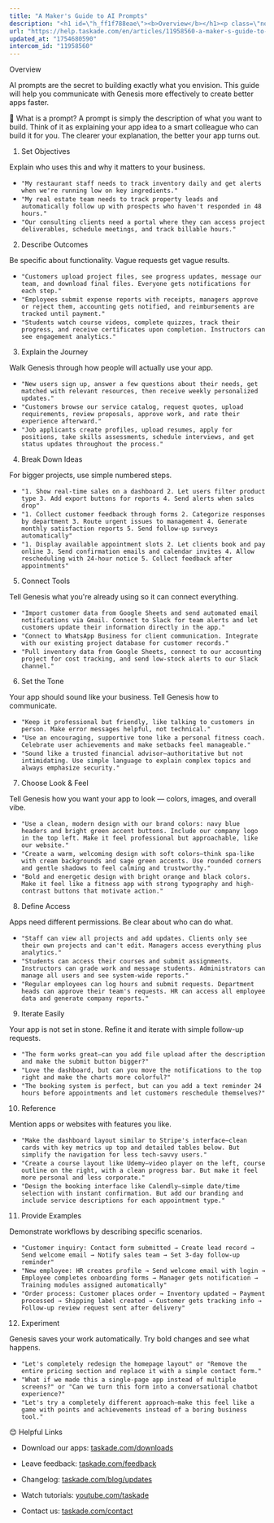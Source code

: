 ```yaml
---
title: "A Maker's Guide to AI Prompts"
description: "<h1 id=\"h_ff1f788eae\"><b>Overview</b></h1><p class=\"no-margin\">AI prompts are the secret to building exactly what you envision. This guide will help y..."
url: "https://help.taskade.com/en/articles/11958560-a-maker-s-guide-to-ai-prompts"
updated_at: "1754680590"
intercom_id: "11958560"
---
```


Overview

AI prompts are the secret to building exactly what you envision. This guide will help you communicate with Genesis more effectively to create better apps faster.

💬 What is a prompt? A prompt is simply the description of what you want to build. Think of it as explaining your app idea to a smart colleague who can build it for you. The clearer your explanation, the better your app turns out.

1. Set Objectives

Explain who uses this and why it matters to your business.

- `"My restaurant staff needs to track inventory daily and get alerts when we're running low on key ingredients."​`
- `"My real estate team needs to track property leads and automatically follow up with prospects who haven't responded in 48 hours."`
- `"Our consulting clients need a portal where they can access project deliverables, schedule meetings, and track billable hours."`

2.  Describe Outcomes

Be specific about functionality. Vague requests get vague results.

- `"Customers upload project files, see progress updates, message our team, and download final files. Everyone gets notifications for each step."`
- `"Employees submit expense reports with receipts, managers approve or reject them, accounting gets notified, and reimbursements are tracked until payment."`
- `"Students watch course videos, complete quizzes, track their progress, and receive certificates upon completion. Instructors can see engagement analytics."`

3. Explain the Journey

Walk Genesis through how people will actually use your app.

- `"New users sign up, answer a few questions about their needs, get matched with relevant resources, then receive weekly personalized updates."`
- `"Customers browse our service catalog, request quotes, upload requirements, review proposals, approve work, and rate their experience afterward."`
- `"Job applicants create profiles, upload resumes, apply for positions, take skills assessments, schedule interviews, and get status updates throughout the process."`

4. Break Down Ideas

For bigger projects, use simple numbered steps.

- `"1. Show real-time sales on a dashboard 2. Let users filter product type 3. Add export buttons for reports 4. Send alerts when sales drop"`
- `"1. Collect customer feedback through forms 2. Categorize responses by department 3. Route urgent issues to management 4. Generate monthly satisfaction reports 5. Send follow-up surveys automatically"`
- `"1. Display available appointment slots 2. Let clients book and pay online 3. Send confirmation emails and calendar invites 4. Allow rescheduling with 24-hour notice 5. Collect feedback after appointments"`

5. Connect Tools

Tell Genesis what you're already using so it can connect everything.

- `"Import customer data from Google Sheets and send automated email notifications via Gmail. Connect to Slack for team alerts and let customers update their information directly in the app."`
- `"Connect to WhatsApp Business for client communication. Integrate with our existing project database for customer records."`
- `"Pull inventory data from Google Sheets, connect to our accounting project for cost tracking, and send low-stock alerts to our Slack channel."`

6. Set the Tone

Your app should sound like your business. Tell Genesis how to communicate.

- `"Keep it professional but friendly, like talking to customers in person. Make error messages helpful, not technical."`
- `"Use an encouraging, supportive tone like a personal fitness coach. Celebrate user achievements and make setbacks feel manageable."`
- `"Sound like a trusted financial advisor—authoritative but not intimidating. Use simple language to explain complex topics and always emphasize security."`

7. Choose Look &amp; Feel

Tell Genesis how you want your app to look — colors, images, and overall vibe.

- `"Use a clean, modern design with our brand colors: navy blue headers and bright green accent buttons. Include our company logo in the top left. Make it feel professional but approachable, like our website."`
- `"Create a warm, welcoming design with soft colors—think spa-like with cream backgrounds and sage green accents. Use rounded corners and gentle shadows to feel calming and trustworthy."`
- `"Bold and energetic design with bright orange and black colors. Make it feel like a fitness app with strong typography and high-contrast buttons that motivate action."`

8. Define Access

Apps need different permissions. Be clear about who can do what.

- `"Staff can view all projects and add updates. Clients only see their own projects and can't edit. Managers access everything plus analytics."`
- `"Students can access their courses and submit assignments. Instructors can grade work and message students. Administrators can manage all users and see system-wide reports."`
- `"Regular employees can log hours and submit requests. Department heads can approve their team's requests. HR can access all employee data and generate company reports."`

9. Iterate Easily

Your app is not set in stone. Refine it and iterate with simple follow-up requests.

- `"The form works great—can you add file upload after the description and make the submit button bigger?"`
- `"Love the dashboard, but can you move the notifications to the top right and make the charts more colorful?"`
- `"The booking system is perfect, but can you add a text reminder 24 hours before appointments and let customers reschedule themselves?"`

10. Reference

Mention apps or websites with features you like.

- `"Make the dashboard layout similar to Stripe's interface—clean cards with key metrics up top and detailed tables below. But simplify the navigation for less tech-savvy users."`
- `"Create a course layout like Udemy—video player on the left, course outline on the right, with a clean progress bar. But make it feel more personal and less corporate."`
- `"Design the booking interface like Calendly—simple date/time selection with instant confirmation. But add our branding and include service descriptions for each appointment type."`

11. Provide Examples

Demonstrate workflows by describing specific scenarios.

- `"Customer inquiry: Contact form submitted → Create lead record → Send welcome email → Notify sales team → Set 3-day follow-up reminder"`
- `"New employee: HR creates profile → Send welcome email with login → Employee completes onboarding forms → Manager gets notification → Training modules assigned automatically"`
- `"Order process: Customer places order → Inventory updated → Payment processed → Shipping label created → Customer gets tracking info → Follow-up review request sent after delivery"`

12. Experiment

Genesis saves your work automatically. Try bold changes and see what happens.

- `"Let's completely redesign the homepage layout" or "Remove the entire pricing section and replace it with a simple contact form."`
- `"What if we made this a single-page app instead of multiple screens?" or "Can we turn this form into a conversational chatbot experience?"`
- `"Let's try a completely different approach—make this feel like a game with points and achievements instead of a boring business tool."`

😊 Helpful Links

- Download our apps: [taskade.com/downloads]($1)
​

- Leave feedback: [taskade.com/feedback]($1)
​

- Changelog: [taskade.com/blog/updates]($1)
​

- Watch tutorials: [youtube.com/taskade]($1)
​

- Contact us: [taskade.com/contact]($1)
​